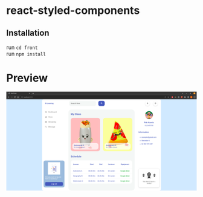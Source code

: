 # react-styled-components

## Installation
run `cd front` <br>
run `npm install`

# Preview
![App preview](front/src/assets/preview.png)
